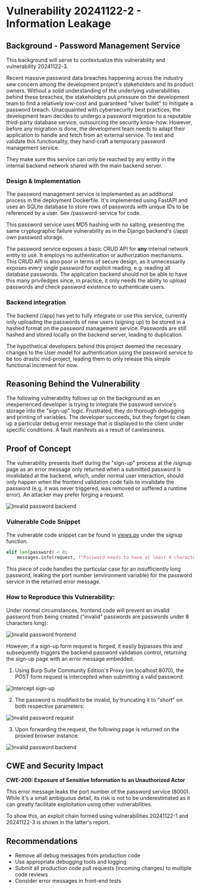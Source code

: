 # Vulnerability 20241122-2 - Information Leakage

## Background - Password Management Service

This background will serve to contextualize this vulnerability and vulnerability 20241122-3.

Recent massive password data breaches happening across the industry sew concern among the development project's stakeholders and its product owners. Without a solid understanding of the underlying vulnerabilities behind these breaches, the stakeholders put pressure on the development team to find a relatively low-cost and guaranteed "silver bullet" to mitigate a password breach. Unacquainted with cybersecurity best practices, the development team decides to undergo a password migration to a reputable third-party database service, outsourcing the security know-how. However, before any migration is done, the development team needs to adapt their application to handle and fetch from an external service. To test and validate this functionality, they hand-craft a temporary password management service.

They make sure this service can only be reached by any entity in the internal backend network shared with the main backend server.

### Design & Implementation

The password management service is implemented as an additional process in the deployment Dockerfile. It's implemented using FastAPI and uses an SQLite database to store rows of passwords with unique IDs to be referenced by a user. See /password-service for code.

This password service uses MD5 hashing with no salting, presenting the same cryptographic failure vulnerability as in the Django backend's (/app) own password storage. 

The password service exposes a basic CRUD API for **any** internal network entity to use. It employs no authentication or authorization mechanisms. This CRUD API is also poor in terms of secure design, as it unnecessarily exposes every single password for explicit reading, e.g. reading all database passwords. The application backend should not be able to have this many priviledges since, in practice, it only needs the ability to upload passwords and check password existence to authenticate users.

### Backend integration

The backend (/app) has yet to fully integrate or use this service, currently only uploading the passwords of new users (signing up) to be stored in a hashed format on the password management service. Passwords are still hashed and stored locally on the backend server, leading to duplication.

The hypothetical developers behind this project deemed the necessary changes to the User model for authentication using the password service to be too drastic mid-project, leading them to only release this simple functional increment for now.

## Reasoning Behind the Vulnerability

The following vulnerability follows up on the background as an inexperienced developer is trying to integrate the password service's storage into the "sign-up" logic. Frustrated, they do thorough debugging and printing of variables. The developer succeeds, but they forget to clean up a particular debug error message that is displayed to the client under specific conditions. A fault manifests as a result of carelessness.

## Proof of Concept
The vulnerability presents itself during the "sign-up" process at the /signup page as an error message only returned when a submitted password is invalidated at the backend, which, under normal user interaction, should only happen when the frontend validation code fails to invalidate the password (e.g. it was never triggered, was removed or suffered a runtime error). An attacker may prefer forging a request.

![Invalid password backend](invalid_pass_back.JPG "New error message leaking information is displayed")

### Vulnerable Code Snippet

The vulnerable code snippet can be found in [views.py](/app/project/views.py) under the signup function.
```python
elif len(password) < 8:
    messages.info(request, f"Password needs to have at least 8 characters (D001: {settings.PASS_SERVICE_PORT})")
```
This piece of code handles the particular case for an insufficiently long password, leaking the port number (environment variable) for the password service in the returned error message.

### How to Reproduce this Vulnerability:

Under normal circumstances, frontend code will prevent an invalid password from being created ("invalid" passwords are passwords under 8 characters long):

![Invalid password frontend](invalid_pass_front.JPG "Invalid password is detected")

However, if a sign-up form request is forged, it easily bypasses this and subsequently triggers the backend password validation control, returning the sign-up page with an error message embedded.


1. Using Burp Suite Community Edition's Proxy (on localhost:8070), the POST form request is intercepted when submitting a valid password:

![Intercept sign-up](intercept_signup.JPG "Intercepted POST request")

2. The password is modified to be invalid, by truncating it to "short" on both respective parameters:

![Invalid password request](invalid_pass_request.JPG "An invalid password is inserted")

3. Upon forwarding the request, the following page is returned on the proxied browser instance:

![Invalid password backend](invalid_pass_back.JPG "New error message leaking information is displayed")

## CWE and Security Impact
**CWE-200: Exposure of Sensitive Information to an Unauthorized Actor**

This error message leaks the port number of the password service (8000). While it's a small ambiguous detail, its risk is not to be underestimated as it can greatly facilitate exploitation using other vulnerabilities.

To show this, an exploit chain formed using vulnerabilities 20241122-1 and 20241122-3 is shown in the latter's report.

## Recommendations
- Remove all debug messages from production code 
- Use appropriate debugging tools and logging 
- Submit all production code pull requests (incoming changes) to multiple code reviews 
- Consider error messages in front-end tests